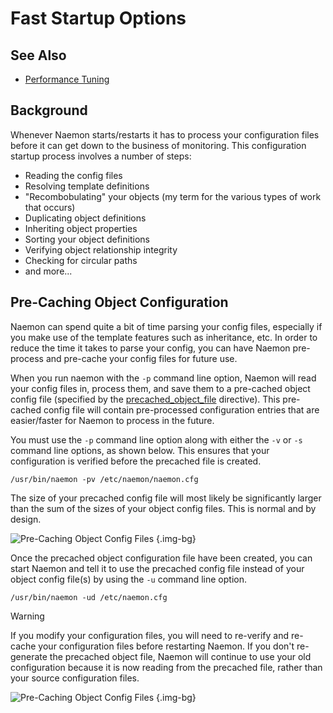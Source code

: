 # Fast Startup Options

## See Also
- [Performance Tuning](tuning)

## Background

Whenever Naemon starts/restarts it has to process your configuration files before it can get down to the business of monitoring.
This configuration startup process involves a number of steps:

 - Reading the config files
 - Resolving template definitions
 - "Recombobulating" your objects (my term for the various types of work that occurs)
 - Duplicating object definitions
 - Inheriting object properties
 - Sorting your object definitions
 - Verifying object relationship integrity
 - Checking for circular paths
 - and more...



## Pre-Caching Object Configuration

Naemon can spend quite a bit of time parsing your config files, especially if you
make use of the template features such as inheritance, etc.
In order to reduce the time it takes to parse your config, you can
have Naemon pre-process and pre-cache your config files for future use.



When you run naemon with the `-p` command line option, Naemon will read your
config files in, process them, and save them to a pre-cached object config
file (specified by the [precached_object_file](configmain#precached_object_file) directive).
This pre-cached config file will contain pre-processed configuration entries that are easier/faster for Naemon to process in the future.

You must use the `-p` command line option along with either the `-v` or `-s` command
line options, as shown below.
This ensures that your configuration is verified before the precached file is created.

```
/usr/bin/naemon -pv /etc/naemon/naemon.cfg
```

The size of your precached config file will most likely be significantly larger than the sum of the sizes of your object config files.
This is normal and by design.

![Pre-Caching Object Config Files](/images/usersguide/svg/fast-startup1.svg) {.img-bg}


Once the precached object configuration file have been created, you can start
Naemon and tell it to use the precached config file instead of your object config
file(s) by using the `-u` command line option.

```
/usr/bin/naemon -ud /etc/naemon.cfg
```

> [!WARNING]
> If you modify your configuration files, you will
> need to re-verify and re-cache your configuration files before restarting Naemon.
> If you don't re-generate the precached object file, Naemon will continue to use your old configuration
> because it is now reading from the precached file, rather than your source configuration files.

![Pre-Caching Object Config Files](/images/usersguide/svg/fast-startup2.svg) {.img-bg}

